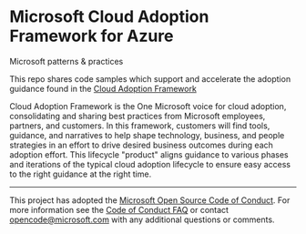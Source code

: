# Microsoft Cloud Adoption Framework for Azure
Microsoft patterns & practices

This repo shares code samples which support and accelerate the adoption guidance found in the [Cloud Adoption Framework](https://aka.ms/CAF)

Cloud Adoption Framework is the One Microsoft voice for cloud adoption, consolidating and sharing best practices from Microsoft employees, partners, and customers. In this framework, customers will find tools, guidance, and narratives to help shape technology, business, and people strategies in an effort to drive desired business outcomes during each adoption effort. This lifecycle "product" aligns guidance to various phases and iterations of the typical cloud adoption lifecycle to ensure easy access to the right guidance at the right time.

<!--
![Cloud Adoption Framework overview](https://docs.microsoft.com/azure/architecture/cloud-adoption/_images/cloud-adoption-framework-overview.png) -->


---

This project has adopted the [Microsoft Open Source Code of Conduct](https://opensource.microsoft.com/codeofconduct/). For more information see the [Code of Conduct FAQ](https://opensource.microsoft.com/codeofconduct/faq/) or contact [opencode@microsoft.com](mailto:opencode@microsoft.com) with any additional questions or comments.
